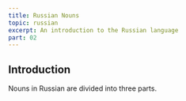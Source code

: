 ```yaml
---
title: Russian Nouns
topic: russian
excerpt: An introduction to the Russian language
part: 02
---
```


## Introduction

Nouns in Russian are divided into three parts.
